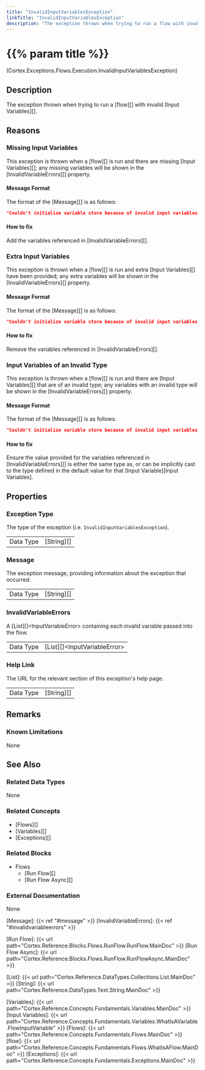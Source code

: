 ```yaml
---
title: "InvalidInputVariablesException"
linkTitle: "InvalidInputVariablesException"
description: "The exception thrown when trying to run a flow with invalid input variables."
---
```


# {{% param title %}}

<p class="namespace">(Cortex.Exceptions.Flows.Execution.InvalidInputVariablesException)</p>

## Description

The exception thrown when trying to run a [flow][] with invalid [Input Variables][].

## Reasons

### Missing Input Variables

This exception is thrown when a [flow][] is run and there are missing [Input Variables][]; any missing variables will be shown in the [InvalidVariableErrors][] property.

#### Message Format

The format of the [Message][] is as follows:

```json
"Couldn't initialize variable store because of invalid input variables."
```

#### How to fix

Add the variables referenced in [InvalidVariableErrors][].

### Extra Input Variables

This exception is thrown when a [flow][] is run and extra [Input Variables][] have been provided; any extra variables will be shown in the [InvalidVariableErrors][] property.

#### Message Format

The format of the [Message][] is as follows:

```json
"Couldn't initialize variable store because of invalid input variables."
```

#### How to fix

Remove the variables referenced in [InvalidVariableErrors][].

### Input Variables of an Invalid Type

This exception is thrown when a [flow][] is run and there are [Input Variables][] that are of an invalid type; any variables with an invalid type will be shown in the [InvalidVariableErrors][] property.

#### Message Format

The format of the [Message][] is as follows:

```json
"Couldn't initialize variable store because of invalid input variables."
```

#### How to fix

Ensure the value provided for the variables referenced in [InvalidVariableErrors][] is either the same type as, or can be implicitly cast to the type defined in the default value for that [Input Variable][Input Variables].

## Properties

### Exception Type

The type of the exception (i.e. `InvalidInputVariablesException`).

| | |
|-----------|------------|
| Data Type | [String][] |

### Message

The exception message, providing information about the exception that occurred.

| | |
|-----------|------------|
| Data Type | [String][] |

### InvalidVariableErrors

A [List][]&lt;InputVariableError&gt; containing each invalid variable passed into the flow.

| | |
|-----------|----------|
| Data Type | [List][]&lt;InputVariableError&gt; |

### Help Link

The URL for the relevant section of this exception's help page.

| | |
|-----------|------------|
| Data Type | [String][] |

## Remarks

### Known Limitations

None

## See Also

### Related Data Types

None

### Related Concepts

* [Flows][]
* [Variables][]
* [Exceptions][]

### Related Blocks

* Flows
  * [Run Flow][]
  * [Run Flow Async][]
  
### External Documentation

None

[Message]: {{< ref "#message" >}}
[InvalidVariableErrors]: {{< ref "#invalidvariableerrors" >}}

[Run Flow]: {{< url path="Cortex.Reference.Blocks.Flows.RunFlow.RunFlow.MainDoc" >}}
[Run Flow Async]: {{< url path="Cortex.Reference.Blocks.Flows.RunFlow.RunFlowAsync.MainDoc" >}}

[List]: {{< url path="Cortex.Reference.DataTypes.Collections.List.MainDoc" >}}
[String]: {{< url path="Cortex.Reference.DataTypes.Text.String.MainDoc" >}}

[Variables]: {{< url path="Cortex.Reference.Concepts.Fundamentals.Variables.MainDoc" >}}
[Input Variables]: {{< url path="Cortex.Reference.Concepts.Fundamentals.Variables.WhatIsAVariable.FlowInputVariable" >}}
[Flows]: {{< url path="Cortex.Reference.Concepts.Fundamentals.Flows.MainDoc" >}}
[flow]: {{< url path="Cortex.Reference.Concepts.Fundamentals.Flows.WhatIsAFlow.MainDoc" >}}
[Exceptions]: {{< url path="Cortex.Reference.Concepts.Fundamentals.Exceptions.MainDoc" >}}
